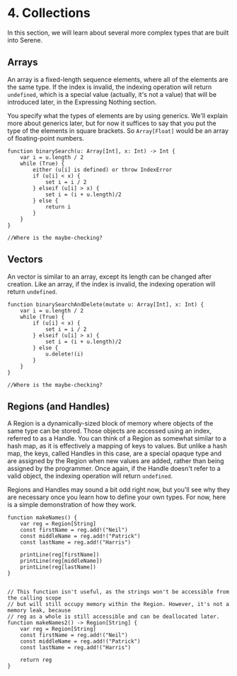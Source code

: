 # 4. Collections

In this section, we will learn about several more complex types that are built into Serene.

## Arrays

An array is a fixed-length sequence elements, where all of the elements are the same type. If the index is invalid, the indexing operation will return `undefined`, which is a special value (actually, it's not a value) that will be introduced later, in the Expressing Nothing section.

You specify what the types of elements are by using generics. We'll explain more about generics later, but for now it suffices to say that you put the type of the elements in square brackets. So `Array[Float]` would be an array of floating-point numbers.

```serene
function binarySearch(u: Array[Int], x: Int) -> Int {
	var i = u.length / 2
	while (True) {
		either (u[i] is defined) or throw IndexError
		if (u[i] < x) {
			set i = i / 2
		} elseif (u[i] > x) {
			set i = (i + u.length)/2
		} else {
			return i
		}
	}
}

//Where is the maybe-checking?
```

## Vectors

An vector is similar to an array, except its length can be changed after creation. Like an array, if the index is invalid, the indexing operation will return `undefined`.

```serene
function binarySearchAndDelete(mutate u: Array[Int], x: Int) {
	var i = u.length / 2
	while (True) {
		if (u[i] < x) {
			set i = i / 2
		} elseif (u[i] > x) {
			set i = (i + u.length)/2
		} else {
			u.delete!(i)
		}
	}
}

//Where is the maybe-checking?
```

## Regions (and Handles)

A Region is a dynamically-sized block of memory where objects of the same type can be stored. Those objects are accessed using an index, referred to as a Handle. You can think of a Region as somewhat similar to a hash map, as it is effectively a mapping of keys to values. But unlike a hash map, the keys, called Handles in this case, are a special opaque type and are assigned by the Region when new values are added, rather than being assigned by the programmer. Once again, if the Handle doesn't refer to a valid object, the indexing operation will return `undefined`.

Regions and Handles may sound a bit odd right now, but you'll see why they are necessary once you learn how to define your own types. For now, here is a simple demonstration of how they work.

```serene
function makeNames() {
	var reg = Region[String]
	const firstName = reg.add!("Neil")
	const middleName = reg.add!("Patrick")
	const lastName = reg.add!("Harris")
	
	printLine(reg[firstName])
	printLine(reg[middleName])
	printLine(reg[lastName])
}


// This function isn't useful, as the strings won't be accessible from the calling scope
// but will still occupy memory within the Region. However, it's not a memory leak, because
// reg as a whole is still accessible and can be deallocated later.
function makeNames2() -> Region[String] {
	var reg = Region[String]
	const firstName = reg.add!("Neil")
	const middleName = reg.add!("Patrick")
	const lastName = reg.add!("Harris")
	
	return reg
}
```

